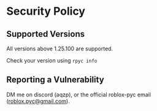 # Security Policy

## Supported Versions
All versions above 1.25.100 are supported.

Check your version using `rpyc info`

## Reporting a Vulnerability

DM me on discord (aqzp), or the official roblox-pyc email (roblox.pyc@gmail.com).
